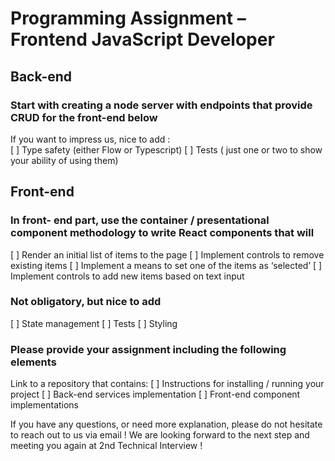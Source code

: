 
# Programming Assignment – Frontend JavaScript Developer

## Back-end

### Start with creating a node server with endpoints that provide CRUD for the front-end below

If you want to impress us, nice to add :  
  [ ] Type safety (either Flow or Typescript)
  [ ] Tests ( just one or two to show your ability of using them)

## Front-end

### In front- end part, use the container / presentational component methodology to write  React components that will

  [ ] Render an initial list of items to the page
  [ ] Implement controls to remove existing items
  [ ] Implement a means to set one of the items as ‘selected’
  [ ] Implement controls to add new items based on text input

### Not obligatory, but nice to add  

  [ ] State management
  [ ] Tests
  [ ] Styling

### Please provide your assignment including the following elements  

Link to a repository that contains:
  [ ] Instructions for installing / running your project
  [ ] Back-end services implementation
  [ ] Front-end component implementations

If you have any questions, or need more explanation, please do not hesitate to reach out to us via email !
We are looking forward to the next step and meeting you again at 2nd Technical  Interview !
